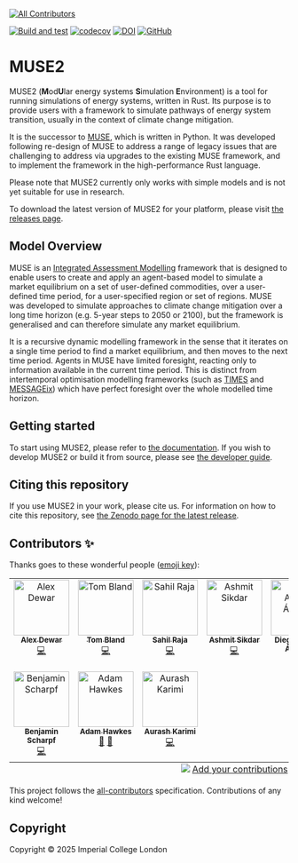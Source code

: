 <!-- markdownlint-disable MD041 -->
<!-- ALL-CONTRIBUTORS-BADGE:START - Do not remove or modify this section -->
[![All Contributors](https://img.shields.io/badge/all_contributors-10-orange.svg?style=flat-square)](#contributors-)
<!-- ALL-CONTRIBUTORS-BADGE:END -->
[![Build and test](https://github.com/EnergySystemsModellingLab/MUSE2/actions/workflows/cargo-test.yml/badge.svg)](https://github.com/EnergySystemsModellingLab/MUSE2/actions/workflows/cargo-test.yml)
[![codecov](https://codecov.io/github/EnergySystemsModellingLab/MUSE2/graph/badge.svg?token=nV8gp1NCh8)](https://codecov.io/github/EnergySystemsModellingLab/MUSE2)
[![DOI](https://zenodo.org/badge/790809493.svg)](https://doi.org/10.5281/zenodo.17350372)
[![GitHub](https://img.shields.io/github/license/EnergySystemsModellingLab/MUSE2)](https://raw.githubusercontent.com/EnergySystemsModellingLab/MUSE2/main/LICENSE)

# MUSE2

MUSE2 (**M**od**U**lar energy systems **S**imulation **E**nvironment) is a tool for running
simulations of energy systems, written in Rust. Its purpose is to provide users with a framework to
simulate pathways of energy system transition, usually in the context of climate change mitigation.

It is the successor to [MUSE], which is written in Python. It was developed following re-design of
MUSE to address a range of legacy issues that are challenging to address via upgrades to the
existing MUSE framework, and to implement the framework in the high-performance Rust language.

Please note that MUSE2 currently only works with simple models and is not yet suitable for use in
research.

To download the latest version of MUSE2 for your platform, please visit [the releases page].

[MUSE]: https://github.com/EnergySystemsModellingLab/MUSE_OS
[the releases page]: https://github.com/EnergySystemsModellingLab/MUSE2/releases

## Model Overview

MUSE is an [Integrated Assessment Modelling] framework that is designed to enable users to create
and apply an agent-based model to simulate a market equilibrium on a set of user-defined
commodities, over a user-defined time period, for a user-specified region or set of regions. MUSE
was developed to simulate approaches to climate change mitigation over a long time horizon (e.g.
5-year steps to 2050 or 2100), but the framework is generalised and can therefore simulate any
market equilibrium.

It is a recursive dynamic modelling framework in the sense that it iterates on a single time period
to find a market equilibrium, and then moves to the next time period. Agents in MUSE have limited
foresight, reacting only to information available in the current time period. This is distinct from
intertemporal optimisation modelling frameworks (such as [TIMES] and [MESSAGEix]) which have perfect
foresight over the whole modelled time horizon.

[Integrated Assessment Modelling]: https://unfccc.int/topics/mitigation/workstreams/response-measures/modelling-tools-to-assess-the-impact-of-the-implementation-of-response-measures/integrated-assessment-models-iams-and-energy-environment-economy-e3-models
[TIMES]: https://iea-etsap.org/index.php/etsap-tools/model-generators/times
[MESSAGEix]: https://docs.messageix.org/en/latest

## Getting started

To start using MUSE2, please refer to [the documentation]. If you wish to develop MUSE2 or
build it from source, please see [the developer guide].

[the documentation]: https://energysystemsmodellinglab.github.io/MUSE2/introduction.html
[the developer guide]: https://energysystemsmodellinglab.github.io/MUSE2/developer_guide.html

## Citing this repository

If you use MUSE2 in your work, please cite us. For information on how to cite this repository, see
[the Zenodo page for the latest release][zenodo-page].

[zenodo-page]: https://doi.org/10.5281/zenodo.17350372

## Contributors ✨

Thanks goes to these wonderful people ([emoji key](https://allcontributors.org/docs/en/emoji-key)):

<!-- ALL-CONTRIBUTORS-LIST:START - Do not remove or modify this section -->
<!-- prettier-ignore-start -->
<!-- markdownlint-disable -->
<table>
  <tbody>
    <tr>
      <td align="center" valign="top" width="14.28%"><a href="https://www.imperial.ac.uk/admin-services/ict/self-service/research-support/rcs/service-offering/research-software-engineering/"><img src="https://avatars.githubusercontent.com/u/23149834?v=4?s=100" width="100px;" alt="Alex Dewar"/><br /><sub><b>Alex Dewar</b></sub></a><br /><a href="https://github.com/EnergySystemsModellingLab/MUSE2/commits?author=alexdewar" title="Code">💻</a></td>
      <td align="center" valign="top" width="14.28%"><a href="https://github.com/tsmbland"><img src="https://avatars.githubusercontent.com/u/23723407?v=4?s=100" width="100px;" alt="Tom Bland"/><br /><sub><b>Tom Bland</b></sub></a><br /><a href="https://github.com/EnergySystemsModellingLab/MUSE2/commits?author=tsmbland" title="Code">💻</a></td>
      <td align="center" valign="top" width="14.28%"><a href="https://github.com/Sahil590"><img src="https://avatars.githubusercontent.com/u/56438860?v=4?s=100" width="100px;" alt="Sahil Raja"/><br /><sub><b>Sahil Raja</b></sub></a><br /><a href="https://github.com/EnergySystemsModellingLab/MUSE2/commits?author=Sahil590" title="Code">💻</a></td>
      <td align="center" valign="top" width="14.28%"><a href="https://github.com/Ashmit8583"><img src="https://avatars.githubusercontent.com/u/137117727?v=4?s=100" width="100px;" alt="Ashmit Sikdar"/><br /><sub><b>Ashmit Sikdar</b></sub></a><br /><a href="https://github.com/EnergySystemsModellingLab/MUSE2/commits?author=Ashmit8583" title="Code">💻</a></td>
      <td align="center" valign="top" width="14.28%"><a href="https://www.imperial.ac.uk/admin-services/ict/self-service/research-support/rcs/service-offering/research-software-engineering/"><img src="https://avatars.githubusercontent.com/u/6095790?v=4?s=100" width="100px;" alt="Diego Alonso Álvarez"/><br /><sub><b>Diego Alonso Álvarez</b></sub></a><br /><a href="https://github.com/EnergySystemsModellingLab/MUSE2/commits?author=dalonsoa" title="Code">💻</a></td>
      <td align="center" valign="top" width="14.28%"><a href="https://github.com/AdrianDAlessandro"><img src="https://avatars.githubusercontent.com/u/40875798?v=4?s=100" width="100px;" alt="Adrian D'Alessandro"/><br /><sub><b>Adrian D'Alessandro</b></sub></a><br /><a href="https://github.com/EnergySystemsModellingLab/MUSE2/commits?author=AdrianDAlessandro" title="Code">💻</a></td>
      <td align="center" valign="top" width="14.28%"><a href="https://github.com/TinyMarsh"><img src="https://avatars.githubusercontent.com/u/13540127?v=4?s=100" width="100px;" alt="Ryan Smith"/><br /><sub><b>Ryan Smith</b></sub></a><br /><a href="https://github.com/EnergySystemsModellingLab/MUSE2/commits?author=TinyMarsh" title="Code">💻</a></td>
    </tr>
    <tr>
      <td align="center" valign="top" width="14.28%"><a href="https://github.com/HarmonicReflux"><img src="https://avatars.githubusercontent.com/u/16504600?v=4?s=100" width="100px;" alt="Benjamin Scharpf"/><br /><sub><b>Benjamin Scharpf</b></sub></a><br /><a href="https://github.com/EnergySystemsModellingLab/MUSE2/commits?author=HarmonicReflux" title="Code">💻</a></td>
      <td align="center" valign="top" width="14.28%"><a href="https://github.com/ahawkes"><img src="https://avatars.githubusercontent.com/u/12055725?v=4?s=100" width="100px;" alt="Adam Hawkes"/><br /><sub><b>Adam Hawkes</b></sub></a><br /><a href="#ideas-ahawkes" title="Ideas, Planning, & Feedback">🤔</a> <a href="https://github.com/EnergySystemsModellingLab/MUSE2/commits?author=ahawkes" title="Documentation">📖</a></td>
      <td align="center" valign="top" width="14.28%"><a href="https://github.com/Aurashk"><img src="https://avatars.githubusercontent.com/u/9390150?v=4?s=100" width="100px;" alt="Aurash Karimi"/><br /><sub><b>Aurash Karimi</b></sub></a><br /><a href="https://github.com/EnergySystemsModellingLab/MUSE2/commits?author=Aurashk" title="Code">💻</a></td>
    </tr>
  </tbody>
  <tfoot>
    <tr>
      <td align="center" size="13px" colspan="7">
        <img src="https://raw.githubusercontent.com/all-contributors/all-contributors-cli/1b8533af435da9854653492b1327a23a4dbd0a10/assets/logo-small.svg">
          <a href="https://all-contributors.js.org/docs/en/bot/usage">Add your contributions</a>
        </img>
      </td>
    </tr>
  </tfoot>
</table>

<!-- markdownlint-restore -->
<!-- prettier-ignore-end -->

<!-- ALL-CONTRIBUTORS-LIST:END -->

This project follows the [all-contributors](https://github.com/all-contributors/all-contributors)
specification. Contributions of any kind welcome!

## Copyright

Copyright © 2025 Imperial College London
